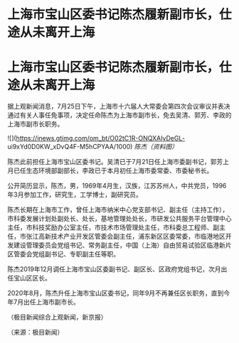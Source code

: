 # 上海市宝山区委书记陈杰履新副市长，仕途从未离开上海

# 上海市宝山区委书记陈杰履新副市长，仕途从未离开上海

据上观新闻消息，7月25日下午，上海市十六届人大常委会第四次会议审议并表决通过有关人事任免事项，决定任命陈杰为上海市副市长，免去吴清、郭芳、李政的上海市副市长职务。

![](https://inews.gtimg.com/om_bt/O02tC1R-ONQXAIyDeGL-
ui9xYd0D0KW_xDvQ4F-M5hCPYAA/1000) _陈杰（资料图）_

陈杰此前担任上海市宝山区委书记。吴清已于7月21日任上海市委副书记，郭芳上月已任生态环境部副部长，李政已于本月初任上海市委常委、市委秘书长。

公开简历显示，陈杰，男，1969年4月生，汉族，江苏苏州人，中共党员，1996年3月参加工作，研究生，工学博士，副研究员。

陈杰长期在上海市工作，曾任上海市纳米中心党支部书记、副主任（主持工作），市科委发展计划处副处长、处长，基地管理处处长，市研发公共服务平台管理中心主任，市科技奖励办公室主任，市技术市场管理处主任，市科委总工程师、副主任，市张江高新技术产业开发区管委会副主任，浦东新区区委常委，市临港地区开发建设管理委员会党组书记、常务副主任，中国（上海）自由贸易试验区临港新片区管委会党组副书记、专职副主任等职。

陈杰2019年12月调任上海市宝山区委副书记、副区长、区政府党组书记，次月出任宝山区区长。

2020年8月，陈杰升任上海市宝山区委书记，同年9月不再兼任区长职务，直到今年7月出任上海市副市长。

（极目新闻综合上观新闻，新京报）

（来源：极目新闻）

